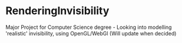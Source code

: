# RenderingInvisibility
Major Project for Computer Science degree - Looking into modelling 'realistic' invisibility, using OpenGL/WebGl (Will update when decided)
